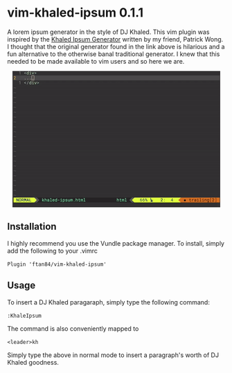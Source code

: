 # vim-khaled-ipsum 0.1.1
A lorem ipsum generator in the style of DJ Khaled. This vim plugin was 
inspired by the [Khaled Ipsum Generator](http://khaledipsum.com) written by my friend, Patrick 
Wong. I thought that the original generator found in the link above is hilarious and a fun alternative to the otherwise banal traditional generator. I knew that this needed to be made available to vim users and so here we are.

<!--- ![Khaled Ipsum Demo](/static/khaled-ipsum-demo.gif?raw=true) --->
<p align="center">
  <img src="https://github.com/ftan84/vim-khaled-ipsum/blob/master/static/khaled-ipsum-demo.gif?raw=true" alt="Khaled Ipsum Demo"/>
</p>

## Installation
I highly recommend you use the Vundle package manager. To install, simply add 
the following to your .vimrc
```
Plugin 'ftan84/vim-khaled-ipsum'
```

## Usage
To insert a DJ Khaled paragaraph, simply type the following command:
```
:KhaleIpsum
```
The command is also conveniently mapped to
```
<leader>kh
```
Simply type the above in normal mode to insert a paragraph's worth of DJ Khaled 
goodness.
